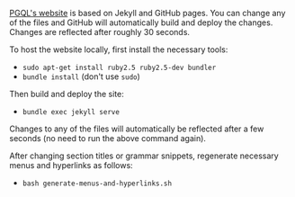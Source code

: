 [PGQL's website](http://pgql-lang.org/) is based on Jekyll and GitHub pages. You can change any of the files and GitHub will automatically build and deploy the changes. Changes are reflected after roughly 30 seconds.

To host the website locally, first install the necessary tools:

 - `sudo apt-get install ruby2.5 ruby2.5-dev bundler`
 - `bundle install` (don't use `sudo`)

Then build and deploy the site:

 - `bundle exec jekyll serve`

Changes to any of the files will automatically be reflected after a few seconds (no need to run the above command again).

After changing section titles or grammar snippets, regenerate necessary menus and hyperlinks as follows:

 - `bash generate-menus-and-hyperlinks.sh`

